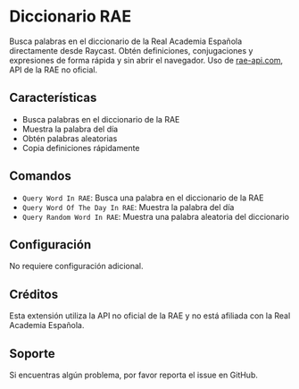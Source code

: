 # Diccionario RAE

Busca palabras en el diccionario de la Real Academia Española directamente desde Raycast. Obtén definiciones, conjugaciones y expresiones de forma rápida y sin abrir el navegador. Uso de [rae-api.com](https://rae-api.com), API de la RAE no oficial.
  
## Características

- Busca palabras en el diccionario de la RAE
- Muestra la palabra del día
- Obtén palabras aleatorias
- Copia definiciones rápidamente

## Comandos

- `Query Word In RAE`: Busca una palabra en el diccionario de la RAE
- `Query Word Of The Day In RAE`: Muestra la palabra del día
- `Query Random Word In RAE`: Muestra una palabra aleatoria del diccionario

## Configuración

No requiere configuración adicional.

## Créditos

Esta extensión utiliza la API no oficial de la RAE y no está afiliada con la Real Academia Española.

## Soporte

Si encuentras algún problema, por favor reporta el issue en GitHub.